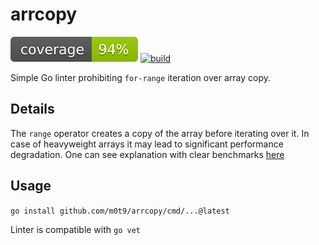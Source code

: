 # arrcopy

[![coverage](https://raw.githubusercontent.com/m0t9/arrcopy/badges/.badges/master/coverage.svg)](https://github.com/m0t9/arrcopy/actions/workflows/.testcoverage.yml)
[![build](https://github.com/m0t9/arrcopy/actions/workflows/go.yml/badge.svg)](https://github.com/m0t9/arrcopy/actions/workflows/go.yml)

Simple Go linter prohibiting `for-range` iteration over array copy.

## Details

The `range` operator creates a copy of the array before iterating over it.
In case of heavyweight arrays it may lead to significant performance degradation.
One can see explanation with clear benchmarks [here](https://medium.com/@haaawk/i-thought-i-understood-how-iteration-over-an-array-works-but-apparently-not-in-golang-441a7abd6540)

## Usage

`go install github.com/m0t9/arrcopy/cmd/...@latest`

Linter is compatible with `go vet`
